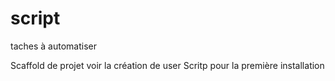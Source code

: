script
======
taches à automatiser

Scaffold de projet
  voir la création de user
Scritp pour la première installation




